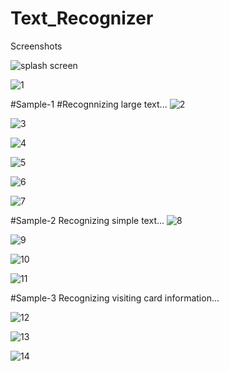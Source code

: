 # Text_Recognizer
Screenshots

![splash screen](https://user-images.githubusercontent.com/48117812/87764556-6c5d5080-c838-11ea-8d96-918accecef30.png)

![1](https://user-images.githubusercontent.com/48117812/87765045-248af900-c839-11ea-984b-114dcf06036c.png)

#Sample-1
#Recognnizing large text...
![2](https://user-images.githubusercontent.com/48117812/87765086-35d40580-c839-11ea-8f3c-899d1b931852.png)

![3](https://user-images.githubusercontent.com/48117812/87765145-45ebe500-c839-11ea-878d-90626107de2f.png)

![4](https://user-images.githubusercontent.com/48117812/87765207-5bf9a580-c839-11ea-9ba5-8b4508f99393.png)

![5](https://user-images.githubusercontent.com/48117812/87765314-792e7400-c839-11ea-80a4-b735c2666010.png)

![6](https://user-images.githubusercontent.com/48117812/87765323-79c70a80-c839-11ea-9688-0c4d107cc7e5.png)

![7](https://user-images.githubusercontent.com/48117812/87765325-7a5fa100-c839-11ea-8782-f8038ff385e6.png)

#Sample-2
Recognizing simple text...
![8](https://user-images.githubusercontent.com/48117812/87765282-73389300-c839-11ea-8d2b-6a6ac777de88.png)

![9](https://user-images.githubusercontent.com/48117812/87765291-75025680-c839-11ea-8d08-485a699d9ad9.png)

![10](https://user-images.githubusercontent.com/48117812/87765295-76338380-c839-11ea-8999-487977b5cd85.png)

![11](https://user-images.githubusercontent.com/48117812/87765299-76cc1a00-c839-11ea-8d95-278b3153951f.png)

#Sample-3
Recognizing visiting card information...

![12](https://user-images.githubusercontent.com/48117812/87765304-7764b080-c839-11ea-8a9b-0b8a61765186.png)

![13](https://user-images.githubusercontent.com/48117812/87765308-77fd4700-c839-11ea-86a1-09d52b4424f7.png)

![14](https://user-images.githubusercontent.com/48117812/87765312-7895dd80-c839-11ea-8f0d-efd86a2f9aea.png)

















